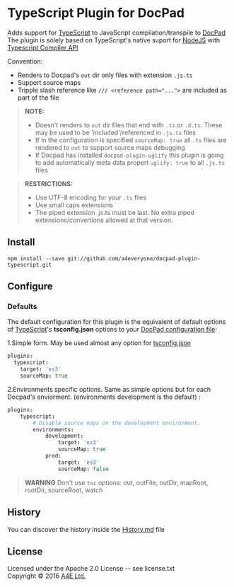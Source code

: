 # TypeScript Plugin for DocPad
Adds support for [TypeScript](http://Typescriptlang.org/) to JavaScript compilation/transpile to [DocPad](https://docpad.org)  
The plugin is solely based on TypeScript's native suport for [NodeJS](https://nodejs.org/) with [Typescript Compiler API](https://github.com/Microsoft/TypeScript/wiki/Using-the-Compiler-API)

Convention:
  * Renders to Docpad's `out` dir only files with extension `.js.ts`
  * Support source maps
  * Tripple slash reference like `/// <reference path="...">` are included as part of the file

> **NOTE:** 
> * Doesn't renders to `out` dir files that end with `.ts` or `.d.ts`. These may be used to be 'included'/referenced in `.js.ts` files
> * If in the configuration is specified `sourceMap: true` all `.ts` files are rendered to `out` to support source maps debugging
> * If Docpad has installed `docpad-plugin-uglify` this plugin is going to add automatically meta data propert `uglify: true` to all `.js.ts` files


> **RESTRICTIONS:**
> * Use UTF-8 encoding for your `.ts` files
> * Use small caps extensions
> * The piped extension .js.ts must be last. No extra piped extensions/convertions allowed at that version.

## Install

```
npm install --save git://github.com/a4everyone/docpad-plugin-typescript.git

```

## Configure

### Defaults

The default configuration for this plugin is the equivalent of default options of [TypeScript](http://Typescriptlang.org/)'s **tsconfig.json** options to your [DocPad configuration file](http://docpad.org/docs/config):

1.Simple form. May be used almost any option for [tsconfig.json](https://www.typescriptlang.org/docs/handbook/compiler-options.html)

``` coffee
plugins:
  typescript:
    target: 'es3'
    sourceMap: true
```

2.Environments specific options. Same as simple options but for each Docpad's enviorment. (environments development is the default) :

``` coffee
plugins:
	typescript:
		# Disable source maps on the development environment.
		environments:
			development:
				target: 'es3'
				sourceMap: true
			prod:
				target: 'es3'
				sourceMap: false			
```

> **WARNING**
> Don't use `tsc` options: out, outFile, outDir, mapRoot, rootDir, sourceRoot, watch

## History
You can discover the history inside the [History.md](/History.md) file


## License
Licensed under the Apache 2.0 License -- see license.txt
<br/>Copyright &copy; 2016 [A4E Ltd.](http://a4everyone.com)
